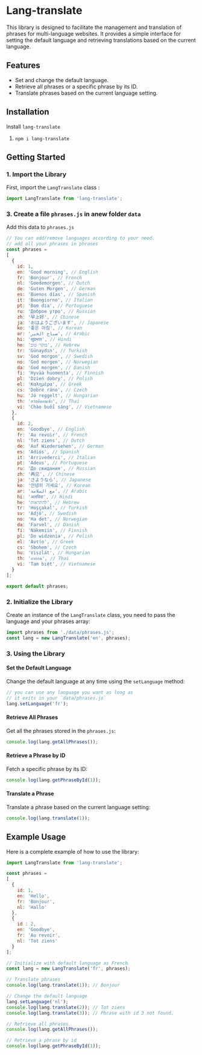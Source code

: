 # Lang-translate

This library is designed to facilitate the management and translation of phrases for multi-language websites.
It provides a simple interface for setting the default language and retrieving translations based on the current language.

## Features

- Set and change the default language.
- Retrieve all phrases or a specific phrase by its ID.
- Translate phrases based on the current language setting.

## Installation

Install `lang-translate`

1. `npm i lang-translate`

## Getting Started

### 1. Import the Library

First, import the `LangTranslate` class :

```javascript
import LangTranslate from 'lang-translate';
```

### 3. Create a file `phrases.js` in anew folder `data`

Add this data to `phrases.js`

```javascript
// You can add/remove languages according to your need.
// add all your phrases in phrases
const phrases = 
[
  {
    id: 1,
    en: 'Good morning', // English
    fr: 'Bonjour', // French
    nl: 'Goedemorgen', // Dutch
    de: 'Guten Morgen', // German
    es: 'Buenos días', // Spanish
    it: 'Buongiorno', // Italian
    pt: 'Bom dia', // Portuguese
    ru: 'Доброе утро', // Russian
    zh: '早上好', // Chinese
    ja: 'おはようございます', // Japanese
    ko: '좋은 아침', // Korean
    ar: 'صباح الخير', // Arabic
    hi: 'सुप्रभात', // Hindi
    he: 'בוקר טוב', // Hebrew
    tr: 'Günaydın', // Turkish
    sv: 'God morgon', // Swedish
    no: 'God morgen', // Norwegian
    da: 'God morgen', // Danish
    fi: 'Hyvää huomenta', // Finnish
    pl: 'Dzień dobry', // Polish
    el: 'Καλημέρα', // Greek
    cs: 'Dobré ráno', // Czech
    hu: 'Jó reggelt', // Hungarian
    th: 'สวัสดีตอนเช้า', // Thai
    vi: 'Chào buổi sáng', // Vietnamese
  },
  {
    id: 2,
    en: 'Goodbye', // English
    fr: 'Au revoir', // French
    nl: 'Tot ziens', // Dutch
    de: 'Auf Wiedersehen', // German
    es: 'Adiós', // Spanish
    it: 'Arrivederci', // Italian
    pt: 'Adeus', // Portuguese
    ru: 'До свидания', // Russian
    zh: '再见', // Chinese
    ja: 'さようなら', // Japanese
    ko: '안녕히 가세요', // Korean
    ar: 'مع السلامة', // Arabic
    hi: 'अलविदा', // Hindi
    he: 'להתראות', // Hebrew
    tr: 'Hoşçakal', // Turkish
    sv: 'Adjö', // Swedish
    no: 'Ha det', // Norwegian
    da: 'Farvel', // Danish
    fi: 'Näkemiin', // Finnish
    pl: 'Do widzenia', // Polish
    el: 'Αντίο', // Greek
    cs: 'Sbohem', // Czech
    hu: 'Viszlát', // Hungarian
    th: 'ลาก่อน', // Thai
    vi: 'Tạm biệt', // Vietnamese
  }
];

export default phrases;
```

### 2. Initialize the Library

Create an instance of the `LangTranslate` class, you need to pass the language and your phrases array:

```javascript
import phrases from './data/phrases.js';
const lang = new LangTranslate('en', phrases);
```

### 3. Using the Library

#### Set the Default Language

Change the default language at any time using the `setLanguage` method:

```javascript
// you can use any language you want as long as
// it exits in your `data/phrases.js`
lang.setLanguage('fr');
```

#### Retrieve All Phrases

Get all the phrases stored in the `phrases.js`:

```javascript
console.log(lang.getAllPhrases());
```

#### Retrieve a Phrase by ID

Fetch a specific phrase by its ID:

```javascript
console.log(lang.getPhraseById(1));
```

#### Translate a Phrase

Translate a phrase based on the current language setting:

```javascript
console.log(lang.translate(1));
```

## Example Usage

Here is a complete example of how to use the library:

```javascript
import LangTranslate from 'lang-translate';

const phrases = 
[
  {
    id: 1,
    en: 'Hello',
    fr: 'Bonjour',
    nl: 'Hallo'
  },
  {
    id : 2,
    en: 'Goodbye', 
    fr: 'Au revoir', 
    nl: 'Tot ziens'
  }
];

// Initialize with default language as French
const lang = new LangTranslate('fr', phrases);

// Translate phrases
console.log(lang.translate(1)); // Bonjour

// Change the default language
lang.setLanguage('nl');
console.log(lang.translate(2)); // Tot ziens
console.log(lang.translate(3)); // Phrase with id 3 not found.

// Retrieve all phrases
console.log(lang.getAllPhrases());

// Retrieve a phrase by id
console.log(lang.getPhraseById(1));
```
